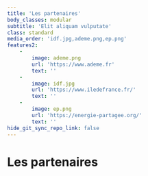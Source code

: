 ```yaml
---
title: 'Les partenaires'
body_classes: modular
subtitle: 'Elit aliquam vulputate'
class: standard
media_order: 'idf.jpg,ademe.png,ep.png'
features2:
    -
        image: ademe.png
        url: 'https://www.ademe.fr'
        text: ''
    -
        image: idf.jpg
        url: 'https://www.iledefrance.fr/'
        text: ''
    -
        image: ep.png
        url: 'https://energie-partagee.org/'
        text: ''
hide_git_sync_repo_link: false
---
```


# Les partenaires